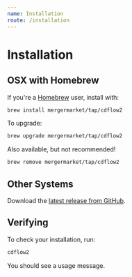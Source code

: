 ```yaml
---
name: Installation
route: /installation
---
```


# Installation

## OSX with Homebrew

If you're a [Homebrew](https://brew.sh/) user, install with:

```bash
brew install mergermarket/tap/cdflow2
```

To upgrade:

```bash
brew upgrade mergermarket/tap/cdflow2
```

Also available, but not recommended!

```bash
brew remove mergermarket/tap/cdflow2
```

## Other Systems

Download the [latest release from GitHub](https://github.com/mergermarket/cdflow2/releases).

## Verifying

To check your installation, run:

```bash
cdflow2
```

You should see a usage message.
